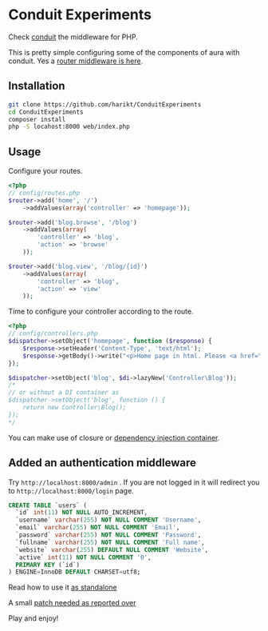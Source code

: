 # Conduit Experiments

Check [conduit](https://github.com/phly/conduit) the middleware for PHP.

This is pretty simple configuring some of the components of aura with conduit. Yes a [router middleware is here](src/Conduit/Middleware/RouterMiddleware.php).

## Installation

```sh
git clone https://github.com/harikt/ConduitExperiments
cd ConduitExperiments
composer install
php -S locahost:8000 web/index.php
```

## Usage

Configure your routes.

```php
<?php
// config/routes.php
$router->add('home', '/')
    ->addValues(array('controller' => 'homepage'));

$router->add('blog.browse', '/blog')
    ->addValues(array(
        'controller' => 'blog',
        'action' => 'browse'
    ));

$router->add('blog.view', '/blog/{id}')
    ->addValues(array(
        'controller' => 'blog',
        'action' => 'view'
    ));
```

Time to configure your controller according to the route.

```php
<?php
// config/controllers.php
$dispatcher->setObject('homepage', function ($response) {
    $response->setHeader('Content-Type', 'text/html');
    $response->getBody()->write("<p>Home page in html. Please <a href=\"blog\">Browse</a> and <a href=\"blog/12\">view post</a></p>");
});

$dispatcher->setObject('blog', $di->lazyNew('Controller\Blog'));
/*
// or without a DI container as
$dispatcher->setObject('blog', function () {
    return new Controller\Blog();
});
*/
```

You can make use of closure or [dependency injection container](https://github.com/auraphp/Aura.Di).

## Added an authentication middleware

Try `http://localhost:8000/admin` . If you are not logged in it will redirect you to `http://localhost:8000/login` page.

```sql
CREATE TABLE `users` (
  `id` int(11) NOT NULL AUTO_INCREMENT,
  `username` varchar(255) NOT NULL COMMENT 'Username',
  `email` varchar(255) NOT NULL COMMENT 'Email',
  `password` varchar(255) NOT NULL COMMENT 'Password',
  `fullname` varchar(255) NOT NULL COMMENT 'Full name',
  `website` varchar(255) DEFAULT NULL COMMENT 'Website',
  `active` int(11) NOT NULL COMMENT '0',
  PRIMARY KEY (`id`)
) ENGINE=InnoDB DEFAULT CHARSET=utf8;
```

Read how to use it [as standalone](http://securepasswords.info/aura-for-php/)

A small [patch needed as reported over](https://github.com/phly/http/issues/19)

Play and enjoy!
